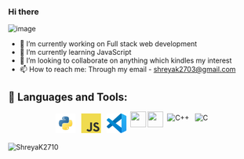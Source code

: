 ### Hi there
![image](https://user-images.githubusercontent.com/95535050/193452322-f2149ac2-7444-4c9e-8e30-ec7a3afa989a.png)

- 🔭 I’m currently working on Full stack web development
- 🌱 I’m currently learning JavaScript
- 👯 I’m looking to collaborate on anything which kindles my interest
- 📫 How to reach me: Through my email - shreyak2703@gmail.com

## 🧰 Languages and Tools:
<p align="center">
<img src="https://raw.githubusercontent.com/github/explore/80688e429a7d4ef2fca1e82350fe8e3517d3494d/topics/python/python.png" alt="Python" height="40" style="vertical-align:top; margin:4px">
<img src="https://raw.githubusercontent.com/github/explore/80688e429a7d4ef2fca1e82350fe8e3517d3494d/topics/javascript/javascript.png" alt="Javascript" height="40" style="vertical-align:top; margin:4px">
<img src="https://raw.githubusercontent.com/github/explore/80688e429a7d4ef2fca1e82350fe8e3517d3494d/topics/visual-studio-code/visual-studio-code.png" alt="VS Code" height="40" style="vertical-align:top; margin:4px">
  <img height="32" width="32" src="https://cdn.jsdelivr.net/npm/simple-icons@v8/icons/Instagram.svg" />
<img height="32" width="32" src="https://unpkg.com/simple-icons@v8/icons/Instagram.svg" />
<img src="https://raw.githubusercontent.com/isocpp/logos/master/cpp_logo.png" alt="C++" height="40" style="vertical-align:top; margin:4px">
<img src="https://user-images.githubusercontent.com/11306104/28999421-69312b92-7a03-11e7-9268-a1a8756b5442.png" alt="C" height="40" style="vertical-align:top; margin:4px">
</p>
<p><img align="center" src="https://github-readme-streak-stats.herokuapp.com/?user=ShreyaK2710&" alt="ShreyaK2710" /></p>
